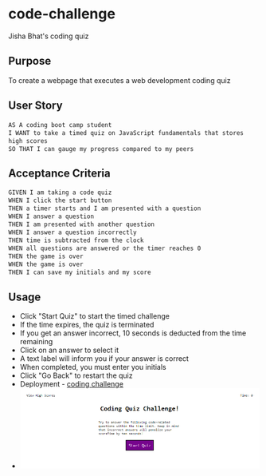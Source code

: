 # code-challenge

Jisha Bhat's coding quiz

## Purpose
To create a webpage that executes a web development coding quiz

## User Story

```
AS A coding boot camp student
I WANT to take a timed quiz on JavaScript fundamentals that stores high scores
SO THAT I can gauge my progress compared to my peers
```

## Acceptance Criteria

```
GIVEN I am taking a code quiz
WHEN I click the start button
THEN a timer starts and I am presented with a question
WHEN I answer a question
THEN I am presented with another question
WHEN I answer a question incorrectly
THEN time is subtracted from the clock
WHEN all questions are answered or the timer reaches 0
THEN the game is over
WHEN the game is over
THEN I can save my initials and my score
```

## Usage

* Click "Start Quiz" to start the timed challenge
* If the time expires, the quiz is terminated
* If you get an answer incorrect, 10 seconds is deducted from the time remaining
* Click on an answer to select it
* A text label will inform you if your answer is correct
* When completed, you must enter you initials
* Click "Go Back" to restart the quiz
* Deployment - [coding challenge](https://bhatj.github.io/coding-challenge/)
* ![coding challenge!](./assets/images/coding-challenge-screenshot.png)